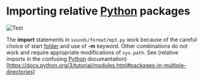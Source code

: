 # Importing relative [Python](https://www.python.org/) packages

![Test](https://github.com/philiprbrenan/relativePythonPackages/workflows/Test/badge.svg)

The __import__ statements in ```sounds/format/mp3.py``` work because of the
careful choice of start [folder](https://en.wikipedia.org/wiki/File_folder) and use of **-m** keyword.  Other combinations
do not work and require appropriate modifications of ```sys.path```.  See
(relative imports in the confusing [Python](https://www.python.org/) documantation)[https://docs.python.org/3/tutorial/modules.html#packages-in-multiple-directories]
